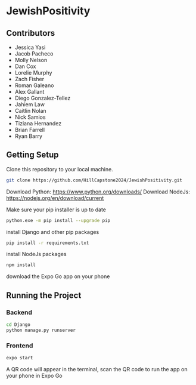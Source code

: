 # JewishPositivity

## Contributors

- Jessica Yasi
- Jacob Pacheco
- Molly Nelson
- Dan Cox
- Lorelie Murphy
- Zach Fisher
- Roman Galeano
- Alex Gallant
- Diego Gonzalez-Tellez
- Jahiem Law
- Caitlin Nolan
- Nick Samios
- Tiziana Hernandez
- Brian Farrell
- Ryan Barry


## Getting Setup
Clone this repository to your local machine. 
```bash
git clone https://github.com/HillCapstone2024/JewishPositivity.git
```

Download Python: https://www.python.org/downloads/
Download NodeJs: https://nodejs.org/en/download/current

Make sure your pip installer is up to date
```bash
python.exe -m pip install --upgrade pip
```

install Django and other pip packages
```bash
pip install -r requirements.txt
```

install NodeJs packages
```bash
npm install
```
download the Expo Go app on your phone

## Running the Project
### Backend
```bash
cd Django
python manage.py runserver
```
### Frontend
```bash
expo start
```

A QR code will appear in the terminal, scan the QR code to run the app on your phone in Expo Go
